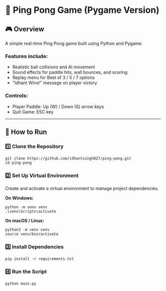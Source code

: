 # 🏓 Ping Pong Game (Pygame Version)

## 🎮 Overview
A simple real-time Ping Pong game built using Python and Pygame.
### **Features include:**
- Realistic ball collisions and AI movement  
- Sound effects for paddle hits, wall bounces, and scoring  
- Replay menu for Best of 3 / 5 / 7 options  
- "Idhant Wins!" message on player victory

### **Controls:**
- Player Paddle: Up (W) / Down (S) arrow keys
- Quit Game: ESC key

---

## 🚀 How to Run

### **1️⃣ Clone the Repository**
```
git clone https://github.com/idhantsingh027/ping-pong.git
cd ping-pong
```

### **2️⃣ Set Up Virtual Environment**
Create and activate a virtual environment to manage project dependencies.

**On Windows:**
```
python -m venv venv
.\venv\Scripts\activate
```

**On macOS / Linux:**
```
python3 -m venv venv
source venv/bin/activate
```

### **3️⃣ Install Dependencies**
```
pip install -r requirements.txt
```

### **4️⃣ Run the Script**
```
python main.py
```
